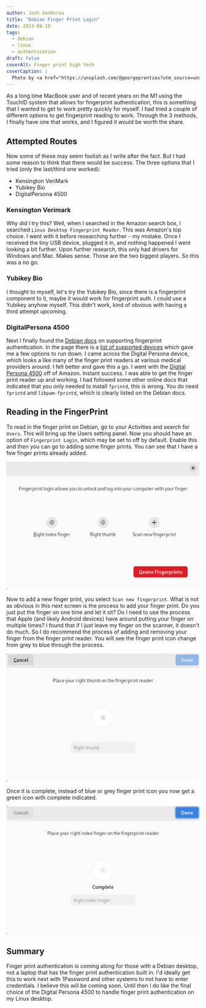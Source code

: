 ```yaml
---
author: Josh VanDeraa
title: "Debian Finger Print Login"
date: 2023-08-19
tags:
  - debian
  - linux
  - authentication
draft: false
coverAlt: Finger print high tech
coverCaption: |
  Photo by <a href="https://unsplash.com/@georgeprentzas?utm_source=unsplash&utm_medium=referral&utm_content=creditCopyText">George Prentzas</a> on <a href="https://unsplash.com/photos/SRFG7iwktDk?utm_source=unsplash&utm_medium=referral&utm_content=creditCopyText">Unsplash</a>
---
```


As a long time MacBook user and of recent years on the M1 using the TouchID system that allows for fingerprint authentication, this is something that I wanted to get to work pretty quickly for myself. I had tried a couple of different options to get fingerprint reading to work. Through the 3 methods, I finally have one that works, and I figured it would be worth the share.

## Attempted Routes

Now some of these may seem foolish as I write after the fact. But I had some reason to think that there would be success. The three options that I tried (only the last/third one worked):

- Kensington VeriMark
- Yubikey Bio
- DigitalPersona 4500

### Kensington Verimark

Why did I try this? Well, when I searched in the Amazon search box, I searched `Linux Desktop Fingerprint Reader`. This was Amazon's top choice. I went with it before researching further - my mistake. Once I received the tiny USB device, plugged it in, and nothing happened I went looking a bit further. Upon further research, this only had drivers for Windows and Mac. Makes sense. Those are the two biggest players. So this was a no go.

### Yubikey Bio

I thought to myself, let's try the Yubikey Bio, since there is a fingerprint component to it, maybe it would work for fingerprint auth. I could use a Yubikey anyhow myself. This didn't work, kind of obvious with having a third attempt upcoming.

### DigitalPersona 4500

Next I finally found the [Debian docs](https://wiki.debian.org/SecurityManagement/fingerprint%20authentication) on supporting fingerprint authentication. In the page there is a [list of supported devices](https://fprint.freedesktop.org/supported-devices.html) which gave me a few options to run down. I came across the Digital Persona device, which looks a like many of the finger print readers at various medical providers around. I felt better and gave this a go. I went with the [Digital Persona 4500](https://amzn.to/3E4JZSO) off of Amazon. Instant success. I was able to get the finger print reader up and working. I had followed some other online docs that indicated that you only needed to install `fprintd`, this is wrong. You do need `fprintd` and `libpam-fprintd`, which is clearly listed on the Debian docs.

## Reading in the FingerPrint

To read in the finger print on Debian, go to your Activities and search for `Users`. This will bring up the Users setting panel. Now you should have an option of `Fingerprint Login`, which may be set to off by default. Enable this and then you can go to adding some finger prints. You can see that I have a few finger prints already added.

![Finger Print Add Screen](fingerprint_add.png)

Now to add a new finger print, you select `Scan new fingerprint`. What is not as obvious in this next screen is the process to add your finger print. Do you just put the finger on one time and let it sit? Do I need to use the process that Apple (and likely Android devices) have around putting your finger on multiple times? I found that if I just leave my finger on the scanner, it doesn't do much. So I do recommend the process of adding and removing your finger from the finger print reader. You will see the finger print icon change from grey to blue through the process.

![Finger Print Place](place_finger.png)

Once it is complete, instead of blue or grey finger print icon you now get a green icon with complete indicated.

![Completed Finger Print Auth](complete.png)

## Summary

Finger print authentication is coming along for those with a Debian desktop, not a laptop that has the finger print authentication built in. I'd ideally get this to work next with 1Password and other systems to not have to enter credentials. I believe this will be coming soon. Until then I do like the final choice of the Digital Persona 4500 to handle finger print authentication on my Linux desktop.

